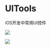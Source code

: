 # UITools
iOS开发中常用UI控件

![](https://github.com/hefeijinbo/Upload-Resources/blob/master/UITools01.gif)

![](https://github.com/hefeijinbo/Upload-Resources/blob/master/UITools02.gif)